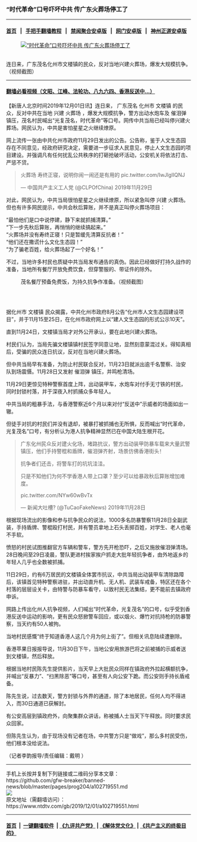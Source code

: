 ### “时代革命”口号吓坏中共 传广东火葬场停工了
------------------------

#### [首页](https://github.com/gfw-breaker/banned-news/blob/master/README.md) &nbsp;&nbsp;|&nbsp;&nbsp; [手把手翻墙教程](https://github.com/gfw-breaker/guides/wiki) &nbsp;&nbsp;|&nbsp;&nbsp; [禁闻聚合安卓版](https://github.com/gfw-breaker/bn-android) &nbsp;&nbsp;|&nbsp;&nbsp; [网门安卓版](https://github.com/oGate2/oGate) &nbsp;&nbsp;|&nbsp;&nbsp; [神州正道安卓版](https://github.com/SzzdOgate/update) 



<div><div class="featured_image">
 <a href="https://i.ntdtv.com/assets/uploads/2019/12/213.jpg" target="_blank">
  <figure>
   <img alt="“时代革命”口号吓坏中共 传广东火葬场停工了" src="https://i.ntdtv.com/assets/uploads/2019/12/213-800x450.jpg"/>
  </figure><br/>
 </a>
 <span class="caption">
  连日来，广东茂名化州市文楼镇的民众，反对当地兴建火葬场，爆发大规模抗争。（视频截图）
 </span>
</div>
</div><hr/>

#### [翻墙必看视频（文昭、江峰、法轮功、八九六四、香港反送中...）](https://github.com/gfw-breaker/banned-news/blob/master/pages/links.md)

<div><div class="post_content" itemprop="articleBody">
 <p>
  【新唐人北京时间2019年12月01日讯】连日来，
  <ok href="https://www.ntdtv.com/gb/广东茂名.htm">
   广东茂名
  </ok>
  化州市
  <ok href="https://www.ntdtv.com/gb/文楼镇.htm">
   文楼镇
  </ok>
  的民众，反对中共在当地
  <ok href="https://www.ntdtv.com/gb/兴建.htm">
   兴建
  </ok>
  <ok href="https://www.ntdtv.com/gb/火葬场.htm">
   火葬场
  </ok>
  ，爆发大规模抗争，警方出动水炮车及
  <ok href="https://www.ntdtv.com/gb/催泪弹.htm">
   催泪弹
  </ok>
  镇压，茂名村民喊出“光复茂名，时代革命”等口号。网传中共当局已经叫停兴建火葬场。网民认为，中共是害怕星星之火继续燎原。
 </p>
 <p>
  网上流传一张由中共化州市政府11月29日发出的公告。公告称，鉴于人文生态园存在不同意见，经政府研究决定，需要进一步征求人民意见，停止人文生态园的项目建设。并强调凡有任何扰乱公共秩序的打砸抢破坏活动，公安机关将依法打击、严惩不贷。
 </p>
 <blockquote class="twitter-tweet" data-lang="zh-cn">
  <p dir="ltr" lang="zh">
   <ok href="https://www.ntdtv.com/gb/火葬场.htm">
    火葬场
   </ok>
   寿终正寝，说明你闹一闹还是有用的
   <ok href="https://t.co/IwJlgIIQNJ">
    pic.twitter.com/IwJlgIIQNJ
   </ok>
  </p>
  <p>
   — 中国共产主义工人党 (@CLPOfChina)
   <ok href="https://twitter.com/CLPOfChina/status/1200436533511110657?ref_src=twsrc%5Etfw">
    2019年11月29日
   </ok>
  </p>
 </blockquote>
 <p>
  <script async="" charset="utf-8" src="https://platform.twitter.com/widgets.js">
  </script>
 </p>
 <p>
  对此，网民认为，中共当局很怕星星之火继续燎原，所以紧急叫停
  <ok href="https://www.ntdtv.com/gb/兴建.htm">
   兴建
  </ok>
  火葬场。但也有许多网民提示，中共会秋后算账，并不是真正叫停火葬场项目：
 </p>
 <p>
  “最怕他们是口中说停建，静下来就抓捕清算。”
  <br/>
  “下一步先秋后算账，再悄悄的继续搞起来。”
  <br/>
  “火葬场并没有寿终正寝！只是暂缓先清算反抗者！”
  <br/>
  “他们还在撒谎什么文化生态园！”
  <br/>
  “为了骗老百姓，给火葬场起了一个好名！”
 </p>
 <p>
  不过，当地许多村民也质疑中共当局发布通告的真伪。因此已经做好打持久战作的准备，当地所有餐厅开放免费饮食，但穿警服的、带证件的除外。
 </p>
 <figure class="wp-caption alignnone" id="attachment_102719553" style="width: 600px">
  <ok href="https://i.ntdtv.com/assets/uploads/2019/12/1575107441_4177.jpg">
   <img alt="" class="size-medium wp-image-102719553" src="https://i.ntdtv.com/assets/uploads/2019/12/1575107441_4177-600x338.jpg"/>
  </ok>
  <br/><figcaption class="wp-caption-text">
   茂名餐厅预备免费饭，为持久抗争作准备。（视频截图）
  </figcaption><br/>
 </figure><br/>
 <p>
  据化州市
  <ok href="https://www.ntdtv.com/gb/文楼镇.htm">
   文楼镇
  </ok>
  民众揭露，中共化州市政府8月公告“化州市人文生态园建设项目”，并于11月15至25日，在化州市政府网上以“建人文生态园的形式公示10天”。
 </p>
 <p>
  直到11月24日，文楼镇当局才对外公开承认，要在此地兴建火葬场。
 </p>
 <p>
  村民们认为，当局先骗文楼镇镇村民签字同意让地，显然刻意蒙混过关。得知真相后，受骗的民众连日抗议，反对在当地兴建火葬场。
 </p>
 <p>
  但中共当局早有准备，为防止村民联合反对，11月23日就派出逾千名警察、治安队到场震慑。11月28日又发射
  <ok href="https://www.ntdtv.com/gb/催泪弹.htm">
   催泪弹
  </ok>
  镇压，并鸣枪清场。
 </p>
 <p>
  11月29日更惊见特种警察首度上阵，出动装甲车，水炮车对付手无寸铁的村民，同时封锁村落，并于深夜入村抓捕众多年轻人。
 </p>
 <p>
  中共当局的粗暴手法，与香港警察近6个月以来对付“反送中”示威者的场面如出一辙。
 </p>
 <p>
  但徒手对抗的村民们并没有退却，被暴打被抓捕也无所惧，反而喊出“时代革命，光复茂名”口号，有分析认为港人抗争精神显然已在中国大陆生根开花。
 </p>
 <blockquote class="twitter-tweet" data-lang="zh-cn">
  <p dir="ltr" lang="zh">
   广东化州民众反对建火化场，堵路抗议，警方出动装甲防暴车载来大量武警镇压，他们手持警棍和盾牌，催泪弹齐射，场景仿佛香港街头！
  </p>
  <p>
   抗争者们还击，将警车打的坑坑洼洼。
  </p>
  <p>
   只是不知他们为何不学香港人带上口罩？至少可以给暴政秋后算账增加难度。
  </p>
  <p>
   <ok href="https://t.co/NYw60wBvTx">
    pic.twitter.com/NYw60wBvTx
   </ok>
  </p>
  <p>
   — 新闻大吐槽? (@TuCaoFakeNews)
   <ok href="https://twitter.com/TuCaoFakeNews/status/1200165489239965696?ref_src=twsrc%5Etfw">
    2019年11月28日
   </ok>
  </p>
 </blockquote>
 <p>
  <script async="" charset="utf-8" src="https://platform.twitter.com/widgets.js">
  </script>
 </p>
 <p>
  根据现场流出的影像和参与抗争民众的说法，1000多名防暴警察11月28日全副武装，手持盾牌、警棍殴打村民，并有警员拿地上石头丢掷百姓，对学生、老人也毫不手软。
 </p>
 <p>
  愤怒的村民试图推翻官方车辆和警车，警方先开枪恐吓，之后又施放催泪弹清场。28日晚间至29日凌晨，警队更进村挨家挨户抓走大批年轻抗争者，由外地返乡的年轻人几乎也全数被抓捕。
 </p>
 <p>
  11日29日，约有6万居民的文楼镇全体罢市抗议，中共当局出动装甲车清除路障后，该镇首见特种警察进驻，并出动直升机、无人机、武装车戒备，特区还在各个村落的层层设关卡，由特警与防暴车看守，以致村民无法集结，更不能前去镇政府申诉。
 </p>
 <div class="video_fit_container">
 </div>
 <p>
  网路上传出化州人抗争视频，人们喊出“时代革命，光复茂名”的口号，似乎受到香港反送中运动的影响，更有民众怒掀警车回应，或以烟火、爆竹对抗持枪的防暴警察，当天约有50人被拘。
 </p>
 <p>
  当地村民感慨“终于知道香港人这几个月为何上街了”。但相关讯息陆续遭删除。
 </p>
 <p>
  香港苹果日报报导说，11月30日下午，当地公安用旅游巴将之前被捕的示威者送到文楼镇，然后释放。
 </p>
 <p>
  根据当地村民陈先生提供影片，当天早上大批民众同样在镇政府外拉起横额抗争，并喊出“反暴力”、“扫黑除恶”等口号，甚至有人向公安下跪。而公安则手持长盾戒备。
 </p>
 <p>
  陈先生说，过去数天，警方封锁与外界的通道，除了本地居民，任何人均不得进入，而30日通道已获解封。
 </p>
 <p>
  有公安高层到镇政府外，向聚集群众讲话，称被捕人士当天下午释放。同时要求民众回家。
 </p>
 <p>
  但陈先生认为，由于现场没有记者在场，中共警方只是“做戏”，那么多村民受伤，他们根本没给说法。
 </p>
 <p>
  （记者李韵报导/责任编辑：戴明 ）
 </p>
 <div class="single_ad">
 </div>
</div>
</div>
<hr/>
手机上长按并复制下列链接或二维码分享本文章：<br/>
https://github.com/gfw-breaker/banned-news/blob/master/pages/prog204/a102719551.md <br/>
<a href='https://github.com/gfw-breaker/banned-news/blob/master/pages/prog204/a102719551.md'><img src='https://github.com/gfw-breaker/banned-news/blob/master/pages/prog204/a102719551.md.png'/></a> <br/>
原文地址（需翻墙访问）：https://www.ntdtv.com/gb/2019/12/01/a102719551.html


------------------------
#### [首页](https://github.com/gfw-breaker/banned-news/blob/master/README.md) &nbsp;|&nbsp; [一键翻墙软件](https://github.com/gfw-breaker/nogfw/blob/master/README.md) &nbsp;| [《九评共产党》](https://github.com/gfw-breaker/9ping.md/blob/master/README.md#九评之一评共产党是什么) | [《解体党文化》](https://github.com/gfw-breaker/jtdwh.md/blob/master/README.md) | [《共产主义的终极目的》](https://github.com/gfw-breaker/gczydzjmd.md/blob/master/README.md)


<img src='http://gfw-breaker.win/banned-news/pages/prog204/a102719551.md' width='0px' height='0px'/>